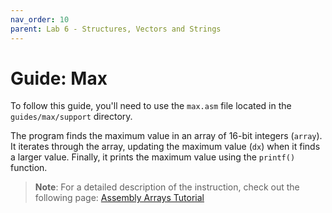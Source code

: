 ```yaml
---
nav_order: 10
parent: Lab 6 - Structures, Vectors and Strings
---
```


# Guide: Max

To follow this guide, you'll need to use the `max.asm` file located in the `guides/max/support` directory.

The program finds the maximum value in an array of 16-bit integers (`array`).
It iterates through the array, updating the maximum value (`dx`) when it finds a larger value.
Finally, it prints the maximum value using the `printf()` function.

>**Note**: For a detailed description of the instruction, check out the following page: [Assembly Arrays Tutorial](https://www.tutorialspoint.com/assembly_programming/assembly_arrays.htm)
